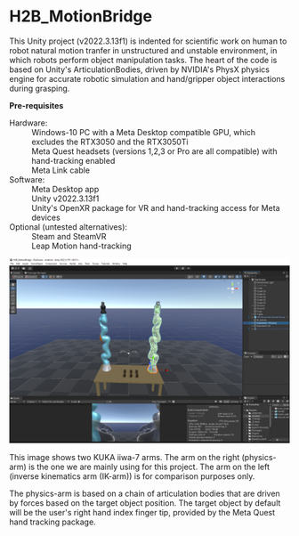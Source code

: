 # H2B_MotionBridge

This Unity project (v2022.3.13f1) is indented for scientific work on human to robot natural motion tranfer in unstructured and unstable environment, in which robots perform object manipulation tasks. 
The heart of the code is based on Unity's ArticulationBodies, driven by NVIDIA's PhysX physics engine for accurate robotic simulation and hand/gripper object interactions during grasping. 

**Pre-requisites**
<dl>
  <dt>Hardware:</dt>
  <dd> Windows-10 PC with a Meta Desktop compatible GPU, which excludes the RTX3050 and the RTX3050Ti</dd>
  <dd> Meta Quest headsets (versions 1,2,3 or Pro are all compatible) with hand-tracking enabled </dd>
  <dd> Meta Link cable </dd>

  <dt>Software:</dt>
  <dd> Meta Desktop app </dd>
  <dd> Unity v2022.3.13f1 </dd>
  <dd> Unity's OpenXR package for VR and hand-tracking access for Meta devices </dd>

  <dt>Optional (untested alternatives):</dt>
  <dd> Steam and SteamVR </dd>
  <dd> Leap Motion hand-tracking </dd> 
</dl>




![alt text](h2b_main_screen.png)

This image shows two KUKA iiwa-7 arms. The arm on the right (physics-arm) is the one we are mainly using for this project. The arm on the left (inverse kinematics arm (IK-arm)) is for comparison purposes only.

The physics-arm is based on a chain of articulation bodies that are driven by forces based on the target object position. The target object by default will be the user's right hand index finger tip, provided by the Meta Quest hand tracking package. 

